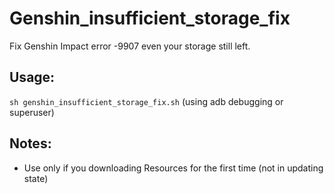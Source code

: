 # Genshin_insufficient_storage_fix
Fix Genshin Impact error -9907 even your storage still left.

## Usage:
<code>sh genshin_insufficient_storage_fix.sh</code> (using adb debugging or superuser)

## Notes:
* Use only if you downloading Resources for the first time (not in updating state)
